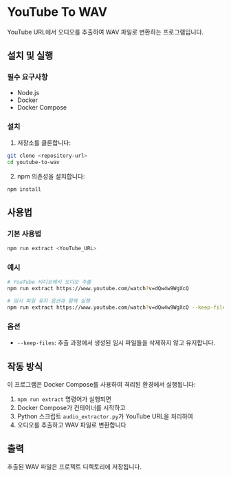 # YouTube To WAV

YouTube URL에서 오디오를 추출하여 WAV 파일로 변환하는 프로그램입니다.

## 설치 및 실행

### 필수 요구사항

- Node.js
- Docker
- Docker Compose

### 설치

1. 저장소를 클론합니다:

```bash
git clone <repository-url>
cd youtube-to-wav
```

2. npm 의존성을 설치합니다:

```bash
npm install
```

## 사용법

### 기본 사용법

```bash
npm run extract <YouTube_URL>
```

### 예시

```bash
# YouTube 비디오에서 오디오 추출
npm run extract https://www.youtube.com/watch?v=dQw4w9WgXcQ

# 임시 파일 유지 옵션과 함께 실행
npm run extract https://www.youtube.com/watch?v=dQw4w9WgXcQ --keep-files
```

### 옵션

- `--keep-files`: 추출 과정에서 생성된 임시 파일들을 삭제하지 않고 유지합니다.

## 작동 방식

이 프로그램은 Docker Compose를 사용하여 격리된 환경에서 실행됩니다:

1. `npm run extract` 명령어가 실행되면
2. Docker Compose가 컨테이너를 시작하고
3. Python 스크립트 `audio_extractor.py`가 YouTube URL을 처리하여
4. 오디오를 추출하고 WAV 파일로 변환합니다

## 출력

추출된 WAV 파일은 프로젝트 디렉토리에 저장됩니다.
